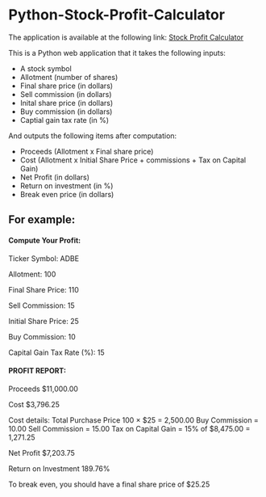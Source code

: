 # Python-Stock-Profit-Calculator

The application is available at the following link: [Stock Profit Calculator](https://python-homework1.herokuapp.com)

This is a Python web application that it takes the following inputs:
- A stock symbol
- Allotment (number of shares)
- Final share price (in dollars)
- Sell commission (in dollars)
- Inital share price (in dollars)
- Buy commission (in dollars)
- Captial gain tax rate (in %)

And outputs the following items after computation:
- Proceeds (Allotment x Final share price)
- Cost (Allotment x Initial Share Price + commissions + Tax on Capital Gain)
- Net Profit (in dollars)
- Return on investment (in %)
- Break even price (in dollars)

## For example:

#### Compute Your Profit:

Ticker Symbol: 
ADBE

Allotment: 
100

Final Share Price: 
110

Sell Commission: 
15

Initial Share Price: 
25

Buy Commission: 
10

Capital Gain Tax Rate (%): 
15

#### PROFIT REPORT: 
Proceeds
$11,000.00

Cost
$3,796.25

Cost details: 
Total Purchase Price
100 × $25 = 2,500.00
Buy Commission = 10.00
Sell Commission = 15.00
Tax on Capital Gain = 15% of $8,475.00 = 1,271.25

Net Profit
$7,203.75

Return on Investment
189.76%

To break even, you should have a final share price of
$25.25
